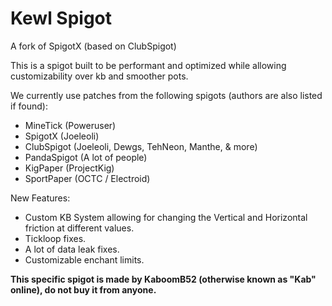 # Kewl Spigot
A fork of SpigotX (based on ClubSpigot)

This is a spigot built to be performant and optimized while allowing customizability over kb and smoother pots.

We currently use patches from the following spigots (authors are also listed if found):
 - MineTick (Poweruser)
 - SpigotX (Joeleoli)
 - ClubSpigot (Joeleoli, Dewgs, TehNeon, Manthe, & more)
 - PandaSpigot (A lot of people)
 - KigPaper (ProjectKig)
 - SportPaper (OCTC / Electroid)

New Features:
 - Custom KB System allowing for changing the Vertical and Horizontal friction at different values.
 - Tickloop fixes.
 - A lot of data leak fixes.
 - Customizable enchant limits.

**This specific spigot is made by KaboomB52 (otherwise known as "Kab" online), do not buy it from anyone.**
